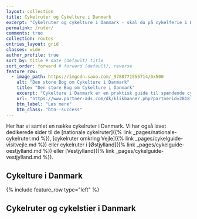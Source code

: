 ```yaml
---
layout: collection
title: Cykelruter og Cykelture i Danmark
excerpt: "Cykelruter og cykelture i Danmark - skal du på cykelferie i Østjylland, Sydjylland og Vestjylland."
permalink: /ruter/
comments: true
collection: routes
entries_layout: grid
classes: wide
author_profile: true
sort_by: title # date (default) title
sort_order: forward # forward (default), reverse
feature_row:
  - image_path: https://imgcdn.saxo.com/_9788771555714/0x500
    alt: "Den store Bog om Cykelture i Danmark"
    title: "Den store Bog om Cykelture i Danmark"
    excerpt: "Cykelture i Danmark er en praktisk guide til spændende cykelture i hele landet. Bogen gennemgår de bedste cykelture, fordelt på alle landsdele og med beskrivelser af, hvad man ser undervejs. Der er både cykelture for hele familien og lidt mere udfordrende ture for cykelentusiasten."
    url: "https://www.partner-ads.com/dk/klikbanner.php?partnerid=28187&bannerid=43264&htmlurl=https://www.saxo.com/dk/den-store-bog-om-cykelture-i-danmark_helle-midtgaardjesper-poerksen_indbundet_9788771555714"
    btn_label: "Læs mere"
    btn_class: "btn--success"
---
```


Her har vi samlet en række cykelruter i Danmark. Vi har også lavet dedikerede sider til de [nationale cykelruter]({% link _pages/nationale-cykelruter.md %}), [cykelruter omkring Vejle]({% link _pages/cykelguide-visitvejle.md %}) eller cykelruter i [Østjylland]({% link _pages/cykelguide-oestjylland.md %}) eller [Vestjylland]({% link _pages/cykelguide-vestjylland.md %}).

## Cykelture i Danmark

{% include feature_row type="left" %}

## Cykelruter og cykelstier i Danmark
